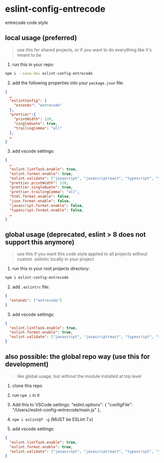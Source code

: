 # eslint-config-entrecode

entrecode code style

## local usage (preferred)

> use this for shared projects, or if you want to do everything like it's meant to be

1. run this in your repo:

```sh
npm i --save-dev eslint-config-entrecode
```

2. add the following properties into your `package.json` file:

```json
{
  …
  "eslintConfig": {
    "extends": "entrecode"
  },
  "prettier":{
    "printWidth": 120,
    "singleQuote": true,
    "trailingComma": "all"
  },
  …
}
```

3. add vscode settings:

```json
{
  …
  "eslint.lintTask.enable": true,
  "eslint.format.enable": true,
  "eslint.validate": ["javascript", "javascriptreact", "typescript", "typescriptreact"],
  "prettier.printWidth": 120,
  "prettier.singleQuote": true,
  "prettier.trailingComma": "all",
  "html.format.enable": false,
  "json.format.enable": false,
  "javascript.format.enable": false,
  "typescript.format.enable": false,
  …
}
```

## global usage (deprecated, eslint > 8 does not support this anymore)

> use this if you want this code style applied to all projects without custom .eslintrc locally in your project

1. run this in your root projects directory:

```sh
npm i eslint-config-entrecode
```

2. add `.eslintrc` file:

```json
{
  "extends": ["entrecode"]
}
```

3. add vscode settings:

```json
{
  "eslint.lintTask.enable": true,
  "eslint.format.enable": true,
  "eslint.validate": ["javascript", "javascriptreact", "typescript", "typescriptreact"]
}
```

## also possible: the global repo way (use this for development)

> like global usage, but without the module installed at top level

1. clone this repo
2. run `npm i` in it
3. Add this to VSCode settings:
   "eslint.options": {
   "configFile": "/Users/<path-to>/eslint-config-entrecode/main.js"
   },
4. `npm i eslint@7 -g` (MUST be ESLint 7.x)

5. add vscode settings:

```json
{
  "eslint.lintTask.enable": true,
  "eslint.format.enable": true,
  "eslint.validate": ["javascript", "javascriptreact", "typescript", "typescriptreact"]
}
```
